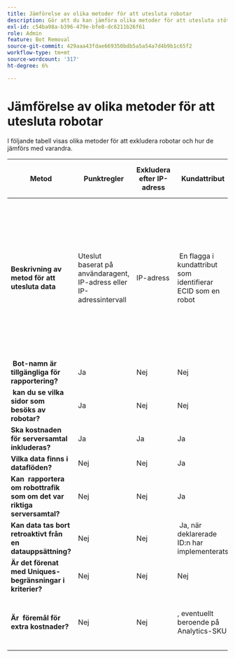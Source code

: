 ```yaml
---
title: Jämförelse av olika metoder för att utesluta robotar
description: Gör att du kan jämföra olika metoder för att utesluta stötar.
exl-id: c54ba98a-b396-479e-bfe8-dc6211b26f61
role: Admin
feature: Bot Removal
source-git-commit: 429aaa43fdae669350bdb5a5a54a7d4b9b1c65f2
workflow-type: tm+mt
source-wordcount: '317'
ht-degree: 6%

---
```


# Jämförelse av olika metoder för att utesluta robotar

I följande tabell visas olika metoder för att exkludera robotar och hur de jämförs med varandra.

| Metod | Punktregler | Exkludera efter IP-adress | Kundattribut | Segmentering | Poäng + segmentering från tredje part | Utelämna &#x200B; för serveranrop för &#x200B; vid körning | VISTA-regel för anpassad databas |
| --- | --- | --- | --- | --- | --- | --- | --- |
| **Beskrivning av metod för att utesluta data** | Uteslut &#x200B; baserat på användaragent, IP-adress eller IP-adressintervall | IP-adress | &#x200B; En flagga i kundattribut som identifierar ECID som en robot | &#x200B; i ett Analytics-segment som identifierar kända botar baserat på robotbeteendet | &#x200B; en tredje part som [Perimeter X](https://www.perimeterx.com) eller [Akamai Bot Manager](https://www.akamai.com/us/en/products/security/bot-manager.jsp) tilldelar varje sidvy ett poängvärde som anger hur sannolikt det är att det är en robot. Score skickas till Analytics och segment kan användas för att filtrera data utifrån poängen. | &#x200B; logik på klientsidan hindrar Analytics-serveranropet från att köras för robotar. | &#x200B; En VISTA-regel kommer att flytta trafik från botar som uppfyller vissa villkor till en separat rapportserie. |
| **&#x200B; Bot-namn är tillgängliga för rapportering?** | Ja | Nej | Nej | Nej | Nej | Nej | Ja |
| **&#x200B; kan du se vilka sidor som besöks av robotar?** | Ja | Nej | Nej | Nej | Ja | Nej | Ja |
| &#x200B;**Ska kostnaden för serversamtal inkluderas?** | Ja | Ja | Ja | Ja | Ja | Nej | Ja |
| **Vilka data finns i dataflöden?** | Nej | Nej | Ja | Ja | Ja | Nej | Ja |
| **Kan &#x200B; rapportera om robottrafik som om det var riktiga serversamtal?** | Nej | Nej | Ja | Ja | Ja | Nej | Nej |
| **Kan data tas bort retroaktivt från en datauppsättning?** | Nej | Nej | &#x200B; Ja, när deklarerade ID:n har implementerats | Ja | Ja, när poängen är implementerade | Nej | Nej |
| **Är det förenat med Uniques-begränsningar i kriterier?** | Nej | Nej | Nej | Ja | Nej | Nej | Nej |
| **Är &#x200B; föremål för extra kostnader?** | Nej | Nej | &#x200B;, eventuellt beroende på Analytics-SKU | Nej | Ja | Nej | &#x200B; Ja - kostnad för att implementera och underhålla en VISTA-regel |
